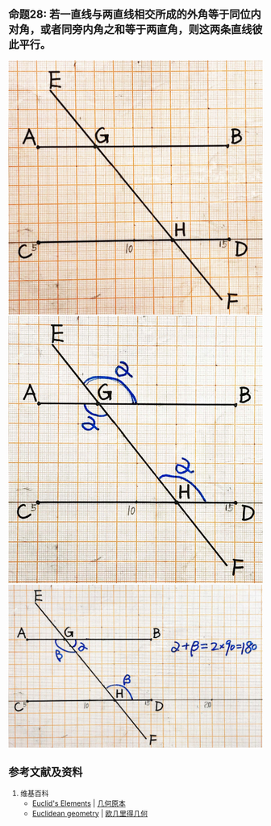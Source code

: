 ## 命题28: 若一直线与两直线相交所成的外角等于同位内对角，或者同旁内角之和等于两直角，则这两条直线彼此平行。
![](/images/欧几里得几何/欧几里得元素中典型的几何实验/卷1/命题28/28a1.jpg)
![](/images/欧几里得几何/欧几里得元素中典型的几何实验/卷1/命题28/28a2.jpg)
![](/images/欧几里得几何/欧几里得元素中典型的几何实验/卷1/命题28/28a3.jpg)

## 参考文献及资料

1. 维基百科
	- [Euclid's Elements](https://en.wikipedia.org/wiki/Euclid%27s_Elements) | [几何原本](https://zh.wikipedia.org/wiki/%E5%87%A0%E4%BD%95%E5%8E%9F%E6%9C%AC) 
	- [Euclidean geometry](https://en.wikipedia.org/wiki/Euclidean_geometry) | [欧几里得几何](https://zh.wikipedia.org/wiki/%E6%AC%A7%E5%87%A0%E9%87%8C%E5%BE%97%E5%87%A0%E4%BD%95) 



